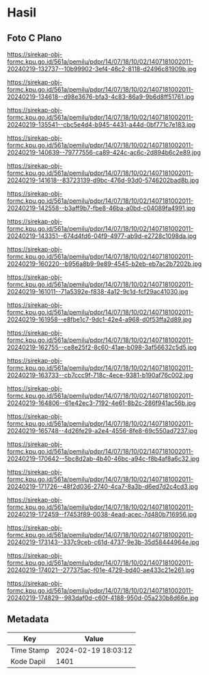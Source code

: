 # Hasil

## Foto C Plano

https://sirekap-obj-formc.kpu.go.id/561a/pemilu/pdpr/14/07/18/10/02/1407181002011-20240219-132737--10b99902-3ef4-46c2-8118-d2496c81909b.jpg

https://sirekap-obj-formc.kpu.go.id/561a/pemilu/pdpr/14/07/18/10/02/1407181002011-20240219-134618--d98e3676-bfa3-4c83-86a9-9b6d8ff51761.jpg

https://sirekap-obj-formc.kpu.go.id/561a/pemilu/pdpr/14/07/18/10/02/1407181002011-20240219-135541--cbc5e4d4-b945-4431-a44d-0bf771c7e183.jpg

https://sirekap-obj-formc.kpu.go.id/561a/pemilu/pdpr/14/07/18/10/02/1407181002011-20240219-140639--79777556-ca89-424c-ac6c-2d894b6c2e89.jpg

https://sirekap-obj-formc.kpu.go.id/561a/pemilu/pdpr/14/07/18/10/02/1407181002011-20240219-141618--83723139-d9bc-476d-93d0-5746202bad8b.jpg

https://sirekap-obj-formc.kpu.go.id/561a/pemilu/pdpr/14/07/18/10/02/1407181002011-20240219-142558--b3aff9b7-fbe8-46ba-a0bd-c04089fa4991.jpg

https://sirekap-obj-formc.kpu.go.id/561a/pemilu/pdpr/14/07/18/10/02/1407181002011-20240219-143351--674d4fd6-04f9-4977-ab9d-e2728c1098da.jpg

https://sirekap-obj-formc.kpu.go.id/561a/pemilu/pdpr/14/07/18/10/02/1407181002011-20240219-160220--b956a8b9-9e89-4545-b2eb-eb7ac2b7202b.jpg

https://sirekap-obj-formc.kpu.go.id/561a/pemilu/pdpr/14/07/18/10/02/1407181002011-20240219-161011--71a5392e-f838-4a12-9c1d-fcf29ac41030.jpg

https://sirekap-obj-formc.kpu.go.id/561a/pemilu/pdpr/14/07/18/10/02/1407181002011-20240219-161958--e8fbe1c7-9dc1-42e4-a968-d0f53ffa2d89.jpg

https://sirekap-obj-formc.kpu.go.id/561a/pemilu/pdpr/14/07/18/10/02/1407181002011-20240219-162755--ce8e25f2-8c60-41ae-b098-3af56632c5d5.jpg

https://sirekap-obj-formc.kpu.go.id/561a/pemilu/pdpr/14/07/18/10/02/1407181002011-20240219-163733--cb7ccc9f-718c-4ece-9381-b190af76c002.jpg

https://sirekap-obj-formc.kpu.go.id/561a/pemilu/pdpr/14/07/18/10/02/1407181002011-20240219-164806--61e42ec3-7192-4e61-8b2c-286f941ac56b.jpg

https://sirekap-obj-formc.kpu.go.id/561a/pemilu/pdpr/14/07/18/10/02/1407181002011-20240219-165748--4d26fe29-a2e4-4556-8fe8-69c550ad7237.jpg

https://sirekap-obj-formc.kpu.go.id/561a/pemilu/pdpr/14/07/18/10/02/1407181002011-20240219-170642--5bc8d2ab-4b40-46bc-a94c-f8b4af8a6c32.jpg

https://sirekap-obj-formc.kpu.go.id/561a/pemilu/pdpr/14/07/18/10/02/1407181002011-20240219-171726--48f2d036-2740-4ca7-8a3b-d6ed7d2c4cd3.jpg

https://sirekap-obj-formc.kpu.go.id/561a/pemilu/pdpr/14/07/18/10/02/1407181002011-20240219-172459--f7453f89-0038-4ead-acec-7d480b716956.jpg

https://sirekap-obj-formc.kpu.go.id/561a/pemilu/pdpr/14/07/18/10/02/1407181002011-20240219-173143--337c9ceb-c61d-4737-9e3b-35d58444964e.jpg

https://sirekap-obj-formc.kpu.go.id/561a/pemilu/pdpr/14/07/18/10/02/1407181002011-20240219-174021--277375ac-f01e-4729-bd40-ae433c21e261.jpg

https://sirekap-obj-formc.kpu.go.id/561a/pemilu/pdpr/14/07/18/10/02/1407181002011-20240219-174829--983daf0d-c60f-4188-950d-05a230b8d66e.jpg


## Metadata

| Key        | Value               |
| ---------- | ------------------- |
| Time Stamp | 2024-02-19 18:03:12 |
| Kode Dapil | 1401                |



